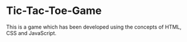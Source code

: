 # Tic-Tac-Toe-Game
This is a game which has been developed using the concepts of HTML, CSS and JavaScript.
